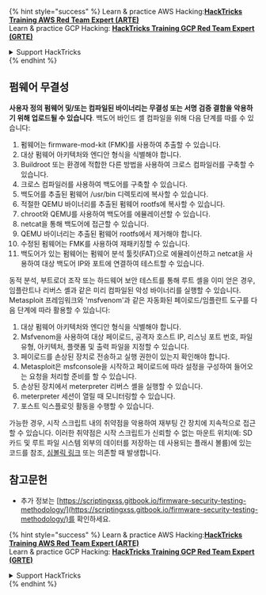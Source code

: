 {% hint style="success" %}
Learn & practice AWS Hacking:<img src="/.gitbook/assets/arte.png" alt="" data-size="line">[**HackTricks Training AWS Red Team Expert (ARTE)**](https://training.hacktricks.xyz/courses/arte)<img src="/.gitbook/assets/arte.png" alt="" data-size="line">\
Learn & practice GCP Hacking: <img src="/.gitbook/assets/grte.png" alt="" data-size="line">[**HackTricks Training GCP Red Team Expert (GRTE)**<img src="/.gitbook/assets/grte.png" alt="" data-size="line">](https://training.hacktricks.xyz/courses/grte)

<details>

<summary>Support HackTricks</summary>

* Check the [**subscription plans**](https://github.com/sponsors/carlospolop)!
* **Join the** 💬 [**Discord group**](https://discord.gg/hRep4RUj7f) or the [**telegram group**](https://t.me/peass) or **follow** us on **Twitter** 🐦 [**@hacktricks\_live**](https://twitter.com/hacktricks\_live)**.**
* **Share hacking tricks by submitting PRs to the** [**HackTricks**](https://github.com/carlospolop/hacktricks) and [**HackTricks Cloud**](https://github.com/carlospolop/hacktricks-cloud) github repos.

</details>
{% endhint %}

## 펌웨어 무결성

**사용자 정의 펌웨어 및/또는 컴파일된 바이너리는 무결성 또는 서명 검증 결함을 악용하기 위해 업로드될 수 있습니다**. 백도어 바인드 셸 컴파일을 위해 다음 단계를 따를 수 있습니다:

1. 펌웨어는 firmware-mod-kit (FMK)를 사용하여 추출할 수 있습니다.
2. 대상 펌웨어 아키텍처와 엔디안 형식을 식별해야 합니다.
3. Buildroot 또는 환경에 적합한 다른 방법을 사용하여 크로스 컴파일러를 구축할 수 있습니다.
4. 크로스 컴파일러를 사용하여 백도어를 구축할 수 있습니다.
5. 백도어를 추출된 펌웨어 /usr/bin 디렉토리에 복사할 수 있습니다.
6. 적절한 QEMU 바이너리를 추출된 펌웨어 rootfs에 복사할 수 있습니다.
7. chroot와 QEMU를 사용하여 백도어를 에뮬레이션할 수 있습니다.
8. netcat을 통해 백도어에 접근할 수 있습니다.
9. QEMU 바이너리는 추출된 펌웨어 rootfs에서 제거해야 합니다.
10. 수정된 펌웨어는 FMK를 사용하여 재패키징할 수 있습니다.
11. 백도어가 있는 펌웨어는 펌웨어 분석 툴킷(FAT)으로 에뮬레이션하고 netcat을 사용하여 대상 백도어 IP와 포트에 연결하여 테스트할 수 있습니다.

동적 분석, 부트로더 조작 또는 하드웨어 보안 테스트를 통해 루트 셸을 이미 얻은 경우, 임플란트나 리버스 셸과 같은 미리 컴파일된 악성 바이너리를 실행할 수 있습니다. Metasploit 프레임워크와 'msfvenom'과 같은 자동화된 페이로드/임플란트 도구를 다음 단계에 따라 활용할 수 있습니다:

1. 대상 펌웨어 아키텍처와 엔디안 형식을 식별해야 합니다.
2. Msfvenom을 사용하여 대상 페이로드, 공격자 호스트 IP, 리스닝 포트 번호, 파일 유형, 아키텍처, 플랫폼 및 출력 파일을 지정할 수 있습니다.
3. 페이로드를 손상된 장치로 전송하고 실행 권한이 있는지 확인해야 합니다.
4. Metasploit은 msfconsole을 시작하고 페이로드에 따라 설정을 구성하여 들어오는 요청을 처리할 준비를 할 수 있습니다.
5. 손상된 장치에서 meterpreter 리버스 셸을 실행할 수 있습니다.
6. meterpreter 세션이 열릴 때 모니터링할 수 있습니다.
7. 포스트 익스플로잇 활동을 수행할 수 있습니다.

가능한 경우, 시작 스크립트 내의 취약점을 악용하여 재부팅 간 장치에 지속적으로 접근할 수 있습니다. 이러한 취약점은 시작 스크립트가 신뢰할 수 없는 마운트 위치(예: SD 카드 및 루트 파일 시스템 외부의 데이터를 저장하는 데 사용되는 플래시 볼륨)에 있는 코드를 참조, [심볼릭 링크](https://www.chromium.org/chromium-os/chromiumos-design-docs/hardening-against-malicious-stateful-data) 또는 의존할 때 발생합니다.

## 참고문헌
* 추가 정보는 [https://scriptingxss.gitbook.io/firmware-security-testing-methodology/](https://scriptingxss.gitbook.io/firmware-security-testing-methodology/)를 확인하세요.

{% hint style="success" %}
Learn & practice AWS Hacking:<img src="/.gitbook/assets/arte.png" alt="" data-size="line">[**HackTricks Training AWS Red Team Expert (ARTE)**](https://training.hacktricks.xyz/courses/arte)<img src="/.gitbook/assets/arte.png" alt="" data-size="line">\
Learn & practice GCP Hacking: <img src="/.gitbook/assets/grte.png" alt="" data-size="line">[**HackTricks Training GCP Red Team Expert (GRTE)**<img src="/.gitbook/assets/grte.png" alt="" data-size="line">](https://training.hacktricks.xyz/courses/grte)

<details>

<summary>Support HackTricks</summary>

* Check the [**subscription plans**](https://github.com/sponsors/carlospolop)!
* **Join the** 💬 [**Discord group**](https://discord.gg/hRep4RUj7f) or the [**telegram group**](https://t.me/peass) or **follow** us on **Twitter** 🐦 [**@hacktricks\_live**](https://twitter.com/hacktricks\_live)**.**
* **Share hacking tricks by submitting PRs to the** [**HackTricks**](https://github.com/carlospolop/hacktricks) and [**HackTricks Cloud**](https://github.com/carlospolop/hacktricks-cloud) github repos.

</details>
{% endhint %}
